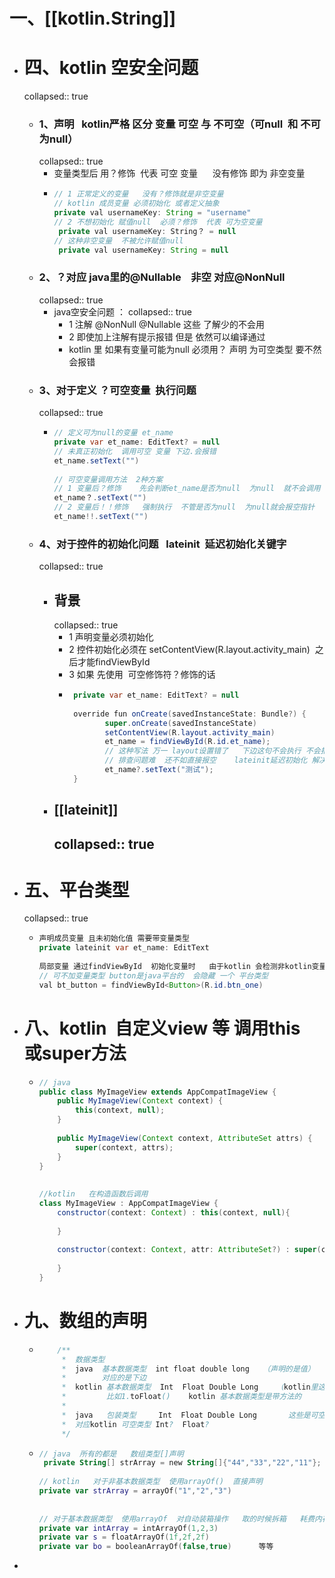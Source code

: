 # 一、[[kotlin.String]]
- # 四、kotlin 空安全问题
  collapsed:: true
	- ### 1、声明   kotlin严格 区分 变量 可空 与 不可空（可null  和 不可为null）
	  collapsed:: true
		- 变量类型后 用？修饰  代表 可空 变量      没有修饰 即为 非空变量
		- ```java
		  // 1 正常定义的变量   没有？修饰就是非空变量
		  // kotlin 成员变量 必须初始化 或者定义抽象
		  private val usernameKey: String = "username"
		  // 2 不想初始化 赋值null  必须？修饰  代表 可为空变量
		   private val usernameKey: String？ = null
		  // 这种非空变量  不被允许赋值null 
		   private val usernameKey: String = null
		  ```
	- ### 2、？对应 java里的@Nullable    非空 对应@NonNull
	  collapsed:: true
		- java空安全问题 ：
		  collapsed:: true
			- 1 注解 @NonNull  @Nullable  这些 了解少的不会用
			- 2 即使加上注解有提示报错  但是 依然可以编译通过
			- kotlin 里 如果有变量可能为null  必须用？ 声明 为可空类型  要不然会报错
	- ### 3、对于定义 ？可空变量  执行问题
	  collapsed:: true
		- ```java
		  // 定义可为null的变量 et_name
		  private var et_name: EditText? = null
		  // 未真正初始化  调用可空 变量 下边.会报错
		  et_name.setText("")
		   
		  // 可空变量调用方法  2种方案
		  // 1 变量后？修饰    先会判断et_name是否为null  为null  就不会调用
		  et_name？.setText("")
		  // 2 变量后！！修饰   强制执行  不管是否为null  为null就会报空指针
		  et_name!!.setText("")
		  ```
	- ### 4、对于控件的初始化问题   lateinit  延迟初始化关键字
	  collapsed:: true
		- ## 背景
		  collapsed:: true
			- 1 声明变量必须初始化
			- 2 控件初始化必须在 setContentView(R.layout.activity_main)  之后才能findViewById
			- 3 如果 先使用  可空修饰符？修饰的话
			- ```java
			   private var et_name: EditText? = null
			   
			   override fun onCreate(savedInstanceState: Bundle?) {
			          super.onCreate(savedInstanceState)
			          setContentView(R.layout.activity_main)
			          et_name = findViewById(R.id.et_name);
			          // 这种写法 万一 layout设置错了   下边这句不会执行 不会报错    运行后text不会变
			          // 排查问题难  还不如直接报空    lateinit延迟初始化 解决
			          et_name?.setText("测试");
			   }
			  ```
		- ## [[lateinit]]
		  collapsed:: true
			-
- # 五、平台类型
  collapsed:: true
	- ```java
	  声明成员变量 且未初始化值 需要带变量类型
	  private lateinit var et_name: EditText
	   
	  局部变量 通过findViewById  初始化变量时   由于kotlin 会检测非kotlin变量 会检测到平台类型
	  // 可不加变量类型 button是java平台的  会隐藏 一个 平台类型
	  val bt_button = findViewById<Button>(R.id.btn_one)
	  ```
- # 八、kotlin  自定义view 等 调用this  或super方法
	- ```java
	  // java
	  public class MyImageView extends AppCompatImageView {
	      public MyImageView(Context context) {
	          this(context, null);
	      }
	   
	      public MyImageView(Context context, AttributeSet attrs) {
	          super(context, attrs);
	      }
	  }
	   
	   
	  //kotlin   在构造函数后调用
	  class MyImageView : AppCompatImageView {
	      constructor(context: Context) : this(context, null){
	   
	      }
	   
	      constructor(context: Context, attr: AttributeSet?) : super(context, attr){
	   
	      }
	  }
	  ```
- # 九、数组的声明
	- ```java
	      /**
	       *  数据类型
	       *  java  基本数据类型  int float double long   （声明的是值）     不可空的类型
	       *        对应的是下边
	       *  kotlin 基本数据类型  Int  Float Double Long    （kotlin里这些是对象的 带有相应方法的 ）
	       *         比如1.toFloat()    kotlin 基本数据类型是带方法的
	       *
	       *  java   包装类型     Int  Float Double Long       这些是可空的类型
	       *  对应kotlin 可空类型 Int?  Float?
	       */
	  ```
	- ```kotlin
	  // java  所有的都是   数组类型[]声明
	   private String[] strArray = new String[]{"44","33","22","11"};
	   
	  // kotlin   对于非基本数据类型  使用arrayOf()  直接声明
	  private var strArray = arrayOf("1","2","3")
	   
	   
	  // 对于基本数据类型  使用arrayOf  对自动装箱操作   取的时候拆箱   耗费内存  所以使用基本数据类型专门的生成方式
	  private var intArray = intArrayOf(1,2,3)
	  private var s = floatArrayOf(1f,2f,2f)
	  private var bo = booleanArrayOf(false,true)      等等
	  ```
-